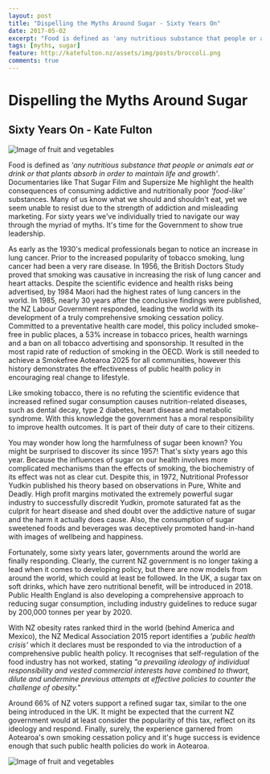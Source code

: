 ```yaml
---
layout: post
title: "Dispelling the Myths Around Sugar - Sixty Years On"
date: 2017-05-02
excerpt: "Food is defined as 'any nutritious substance that people or animals eat or drink or that plants absorb in order to maintain life and growth'."
tags: [myths, sugar]
feature: http://katefulton.nz/assets/img/posts/broccoli.png
comments: true
---
```


# Dispelling the Myths Around Sugar
## Sixty Years On - Kate Fulton

![Image of fruit and vegetables](http://katefulton.nz/assets/img/posts/sugar-header.png)

Food is defined as *'any nutritious substance that people or animals eat or drink or that plants absorb in order to maintain life and growth'*. Documentaries like That Sugar Film and Supersize Me highlight the health consequences of consuming addictive and nutritionally poor *'food-like'* substances. Many of us know what we should and shouldn't eat, yet we seem unable to resist due to the strength of addiction and misleading marketing. For sixty years we've individually tried to navigate our way through the myriad of myths. It's time for the Government to show true leadership.

As early as the 1930's medical professionals began to notice an increase in lung cancer. Prior to the increased popularity of tobacco smoking, lung cancer had been a very rare disease. In 1956, the British Doctors Study proved that smoking was causative in increasing the risk of lung cancer and heart attacks. Despite the scientific evidence and health risks being advertised, by 1984 Maori had the highest rates of lung cancers in the world. In 1985, nearly 30 years after the conclusive findings were published, the NZ Labour Government responded, leading the world with its development of a truly comprehensive smoking cessation policy. Committed to a preventative health care model, this policy included smoke-free in public places, a 53% increase in tobacco prices, health warnings and a ban on all tobacco advertising and sponsorship. It resulted in the most rapid rate of reduction of smoking in the OECD. Work is still needed to achieve a Smokefree Aotearoa 2025 for all communities, however this history demonstrates the effectiveness of public health policy in encouraging real change to lifestyle.

Like smoking tobacco, there is no refuting the scientific evidence that increased refined sugar consumption causes nutrition-related diseases, such as dental decay, type 2 diabetes, heart disease and metabolic syndrome. With this knowledge the government has a moral responsibility to improve health outcomes. It is part of their duty of care to their citizens.

You may wonder how long the harmfulness of sugar been known? You might be surprised to discover its since 1957! That's sixty years ago this year. Because the influences of sugar on our health involves more complicated mechanisms than the effects of smoking, the biochemistry of its effect was not as clear cut. Despite this, in 1972, Nutritional Professor Yudkin published his theory based on observations in Pure, White and Deadly. High profit margins motivated the extremely powerful sugar industry to successfully discredit Yudkin, promote saturated fat as the culprit for heart disease and shed doubt over the addictive nature of sugar and the harm it actually does cause. Also, the consumption of sugar sweetened foods and beverages was deceptively promoted hand-in-hand with images of wellbeing and happiness.

Fortunately, some sixty years later, governments around the world are finally responding. Clearly, the current NZ government is no longer taking a lead when it comes to developing policy, but there are now models from around the world, which could at least be followed. In the UK, a sugar tax on soft drinks, which have zero nutritional benefit, will be introduced in 2018. Public Health England is also developing a comprehensive approach to reducing sugar consumption, including industry guidelines to reduce sugar by 200,000 tonnes per year by 2020.

With NZ obesity rates ranked third in the world (behind America and Mexico), the NZ Medical Association 2015 report identifies a *'public health crisis'* which it declares must be responded to via the introduction of a comprehensive public health policy. It recognises that self-regulation of the food industry has not worked, stating *"a prevailing ideology of individual responsibility and vested commercial interests have combined to thwart, dilute and undermine previous attempts at effective policies to counter the challenge of obesity."*

Around 66% of NZ voters support a refined sugar tax, similar to the one being introduced in the UK. It might be expected that the current NZ government would at least consider the popularity of this tax, reflect on its ideology and respond. Finally, surely, the experience garnered from Aotearoa's own smoking cessation policy and it's huge success is evidence enough that such public health policies do work in Aotearoa.

![Image of fruit and vegetables](http://katefulton.nz/assets/img/posts/fruit-and-veg.png)
